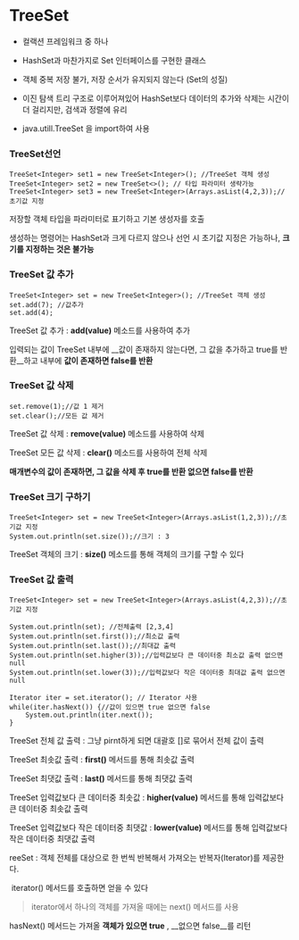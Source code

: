 # TreeSet

- 컬랙션 프레임워크 중 하나
- HashSet과 마찬가지로 Set 인터페이스를 구현한 클래스

- 객체 중복 저장 불가, 저장 순서가 유지되지 않는다 (Set의 성질)
- 이진 탐색 트리 구조로 이루어져있어 HashSet보다 데이터의 추가와 삭제는 시간이 더 걸리지만, 검색과 정렬에 유리
- java.utill.TreeSet 을 import하여 사용



### TreeSet선언

```
TreeSet<Integer> set1 = new TreeSet<Integer>(); //TreeSet 객체 생성
TreeSet<Integer> set2 = new TreeSet<>(); // 타입 파라미터 생략가능
TreeSet<Integer> set3 = new TreeSet<Integer>(Arrays.asList(4,2,3));//초기값 지정
```

저장할 객체 타입을 파라미터로 표기하고 기본 생성자를 호출

생성하는 명령어는 HashSet과 크게 다르지 않으나 선언 시 초기값 지정은 가능하나, __크기를 지정하는 것은 불가능__



### TreeSet 값 추가

```
TreeSet<Integer> set = new TreeSet<Integer>(); //TreeSet 객체 생성
set.add(7); //값추가
set.add(4);
```

TreeSet 값 추가 : __add(value)__ 메소드를 사용하여 추가

입력되는 값이 TreeSet 내부에 __값이 존재하지 않는다면, 그 값을 추가하고 true를 반환__하고 내부에 __값이 존재하면 false를 반환__



### TreeSet 값 삭제

```
set.remove(1);//값 1 제거
set.clear();//모든 값 제거
```

TreeSet 값 삭제 :  __remove(value)__ 메소드를 사용하여 삭제

TreeSet 모든 값 삭제 :  __clear()__ 메소드를 사용하여 전체 삭제

__매개변수의 값이 존재하면, 그 값을 삭제 후 true를 반환 없으면 false를 반환__

 

### TreeSet 크기 구하기

```
TreeSet<Integer> set = new TreeSet<Integer>(Arrays.asList(1,2,3));//초기값 지정
System.out.println(set.size());//크기 : 3
```

TreeSet 객체의 크기 : __size()__ 메소드를 통해 객체의 크기를 구할 수 있다

 

### TreeSet 값 출력

```
TreeSet<Integer> set = new TreeSet<Integer>(Arrays.asList(4,2,3));//초기값 지정

System.out.println(set); //전체출력 [2,3,4]
System.out.println(set.first());//최소값 출력
System.out.println(set.last());//최대값 출력
System.out.println(set.higher(3));//입력값보다 큰 데이터중 최소값 출력 없으면 null
System.out.println(set.lower(3));//입력값보다 작은 데이터중 최대값 출력 없으면 null
		
Iterator iter = set.iterator();	// Iterator 사용
while(iter.hasNext()) {//값이 있으면 true 없으면 false
    System.out.println(iter.next());
}
```

TreeSet 전체 값 출력 : 그냥 pirnt하게 되면 대괄호 []로 묶어서 전체 값이 출력

TreeSet 최솟값 출력 : __first()__ 메서드를 통해 최솟값 출력

TreeSet 최댓값 출력 : __last()__ 메서드를 통해 최댓값 출력

TreeSet 입력값보다 큰 데이터중 최솟값 : __higher(value)__ 메서드를 통해 입력값보다 큰 데이터중 최솟값 출력

TreeSet 입력값보다 작은 데이터중 최댓값 : __lower(value)__ 메서드를 통해 입력값보다 작은 데이터중 최댓값 출력

reeSet : 객체 전체를 대상으로 한 번씩 반복해서 가져오는 반복자(Iterator)를 제공한다. 

​			  iterator() 메서드를 호출하면 얻을 수 있다 

>  iterator에서 하나의 객체를 가져올 때에는 next() 메서드를 사용

hasNext() 메서드는 가져올 __객체가 있으면 true__ , __없으면 false__를 리턴